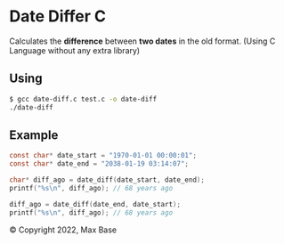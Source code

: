 # Date Differ C

Calculates the **difference** between **two dates** in the old format. (Using C Language without any extra library)

## Using

```sh
$ gcc date-diff.c test.c -o date-diff
./date-diff
```

## Example

```c
const char* date_start = "1970-01-01 00:00:01";
const char* date_end = "2038-01-19 03:14:07";

char* diff_ago = date_diff(date_start, date_end);
printf("%s\n", diff_ago); // 68 years ago

diff_ago = date_diff(date_end, date_start);
printf("%s\n", diff_ago); // 68 years ago
```

© Copyright 2022, Max Base
